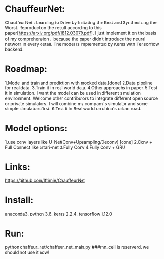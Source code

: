 # ChauffeurNet:
ChauffeurNet : Learning to Drive by Imitating the Best and Synthesizing the Worst.
Reproduction the result according to this paper[https://arxiv.org/pdf/1812.03079.pdf].
I just implement it on the basis of my comprehension，because the paper didn't introduce the neural network in every detail.
The model is implemented by Keras with Tensorflow backend.

# Roadmap:
1.Model and train and prediction with mocked data.[done]
2.Data pipeline for real data.
3.Train it in real world data.
4.Other approachs in paper.
5.Test it in simulation.
  I want the model can be used in different simulation environment.
  Welcome other contributors to integrate different open source or private simulators. 
  I will combine my company's simulator and some simple simulators first.
6.Test it in Real world on china's urban road.

# Model options:
1.use conv layers like U-Net(Conv+Upsampling/Deconv) [done]
2.Conv + Full Connect like artari-net
3.Fully Conv
4.Fully Conv + GRU

# Links:
https://github.com/Iftimie/ChauffeurNet

# Install:
anaconda3, python 3.6, keras 2.2.4, tensorflow 1.12.0

# Run:
python chaffeur_net/chaffeur_net_main.py
###rnn_cell is reserverd. we should not use it now!
